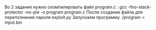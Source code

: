 Во 2 задание нужно скомпилировать файл program.c : 
gcc -fno-stack-protector -no-pie -o program program.c 
После создание файла для переполнения пароля exploit.py 
Запускаем программу ./program < input.bin
